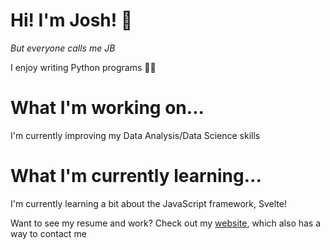 # Hi! I'm Josh! 👋 
_But everyone calls me JB_

I enjoy writing Python programs 👨‍💻 

# What I'm working on...
I'm currently improving my Data Analysis/Data Science skills

# What I'm currently learning...
I'm currently learning a bit about the JavaScript framework, Svelte!

Want to see my resume and work? Check out my [website](https://joshblewitt.dev/), which also has a way to contact me

<!---
JB-26/JB-26 is a ✨ special ✨ repository because its `README.md` (this file) appears on your GitHub profile.
You can click the Preview link to take a look at your changes.
--->
